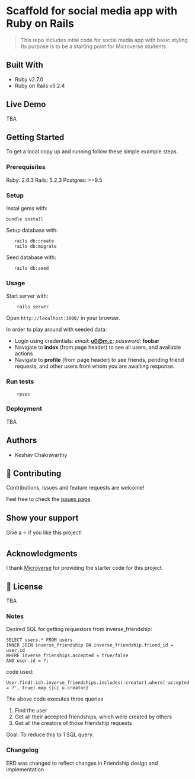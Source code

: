 # Scaffold for social media app with Ruby on Rails

> This repo includes intial code for social media app with basic styling. Its purpose is to be a starting point for Microverse students.

## Built With

- Ruby v2.7.0
- Ruby on Rails v5.2.4

## Live Demo

TBA


## Getting Started

To get a local copy up and running follow these simple example steps.

### Prerequisites

Ruby: 2.6.3
Rails: 5.2.3
Postgres: >=9.5

### Setup

Instal gems with:

```
bundle install
```

Setup database with:

```
   rails db:create
   rails db:migrate
```

Seed database with:
```
   rails db:seed
```

### Usage

Start server with:

```
    rails server
```

Open `http://localhost:3000/` in your browser.

In order to play around with seeded data:

- Login using credentials: _email_: **u0@m.c**; _password_: **foobar**
- Navigate to **index** (from page header) to see all users, and available actions
- Navigate to **profile** (from page header) to see friends, pending friend requests, and other users from whom you are awaiting response.

### Run tests

```
    rpsec
```

### Deployment

TBA

## Authors

- Keshav Chakravarthy

## 🤝 Contributing

Contributions, issues and feature requests are welcome!

Feel free to check the [issues page](issues/).

## Show your support

Give a ⭐️ if you like this project!

## Acknowledgments

I thank [Microverse](https://github.com/microverseinc) for providing the starter code for this project. 

## 📝 License

TBA

### Notes

Desired SQL for getting requestors from inverse_friendship:

```
SELECT users.* FROM users 
INNER JOIN inverse_friendship ON inverse_friendship.friend_id = user.id
WHERE inverse_frienships.accepted = true/false
AND user.id = ?;
```

code used:

```
User.find(:id).inverse_friendships.includes(:creator).where('accepted = ?', true).map {|u| u.creator}
```

The above code executes three queries

1. Find the user
2. Get all their accepted friendships, which were created by others
3. Get all the creators of those friendship requests

Goal: To reduce this to 1 SQL query.

### Changelog

ERD was changed to reflect changes in Friendship design and implementation